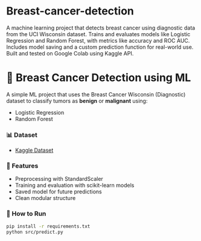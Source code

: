 # Breast-cancer-detection
A machine learning project that detects breast cancer using diagnostic data from the UCI Wisconsin dataset. Trains and evaluates models like Logistic Regression and Random Forest, with metrics like accuracy and ROC AUC. Includes model saving and a custom prediction function for real-world use. Built and tested on Google Colab using Kaggle API.

# 🧠 Breast Cancer Detection using ML

A simple ML project that uses the Breast Cancer Wisconsin (Diagnostic) dataset to classify tumors as **benign** or **malignant** using:
- Logistic Regression
- Random Forest

### 📊 Dataset
- [Kaggle Dataset](https://www.kaggle.com/datasets/uciml/breast-cancer-wisconsin-data)

### 🔧 Features
- Preprocessing with StandardScaler
- Training and evaluation with scikit-learn models
- Saved model for future predictions
- Clean modular structure

### 🏁 How to Run
```bash
pip install -r requirements.txt
python src/predict.py
